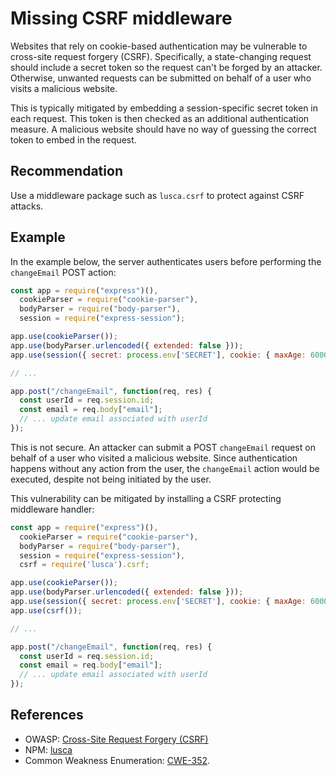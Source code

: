 # Missing CSRF middleware
Websites that rely on cookie-based authentication may be vulnerable to cross-site request forgery (CSRF). Specifically, a state-changing request should include a secret token so the request can't be forged by an attacker. Otherwise, unwanted requests can be submitted on behalf of a user who visits a malicious website.

This is typically mitigated by embedding a session-specific secret token in each request. This token is then checked as an additional authentication measure. A malicious website should have no way of guessing the correct token to embed in the request.


## Recommendation
Use a middleware package such as `lusca.csrf` to protect against CSRF attacks.


## Example
In the example below, the server authenticates users before performing the `changeEmail` POST action:


```javascript
const app = require("express")(),
  cookieParser = require("cookie-parser"),
  bodyParser = require("body-parser"),
  session = require("express-session");

app.use(cookieParser());
app.use(bodyParser.urlencoded({ extended: false }));
app.use(session({ secret: process.env['SECRET'], cookie: { maxAge: 60000 } }));

// ...

app.post("/changeEmail", function(req, res) {
  const userId = req.session.id;
  const email = req.body["email"];
  // ... update email associated with userId
});

```
This is not secure. An attacker can submit a POST `changeEmail` request on behalf of a user who visited a malicious website. Since authentication happens without any action from the user, the `changeEmail` action would be executed, despite not being initiated by the user.

This vulnerability can be mitigated by installing a CSRF protecting middleware handler:


```javascript
const app = require("express")(),
  cookieParser = require("cookie-parser"),
  bodyParser = require("body-parser"),
  session = require("express-session"),
  csrf = require('lusca').csrf;

app.use(cookieParser());
app.use(bodyParser.urlencoded({ extended: false }));
app.use(session({ secret: process.env['SECRET'], cookie: { maxAge: 60000 } }));
app.use(csrf());

// ...

app.post("/changeEmail", function(req, res) {
  const userId = req.session.id;
  const email = req.body["email"];
  // ... update email associated with userId
});

```

## References
* OWASP: [Cross-Site Request Forgery (CSRF)](https://www.owasp.org/index.php/Cross-Site_Request_Forgery_(CSRF))
* NPM: [lusca](https://www.npmjs.com/package/lusca)
* Common Weakness Enumeration: [CWE-352](https://cwe.mitre.org/data/definitions/352.html).
